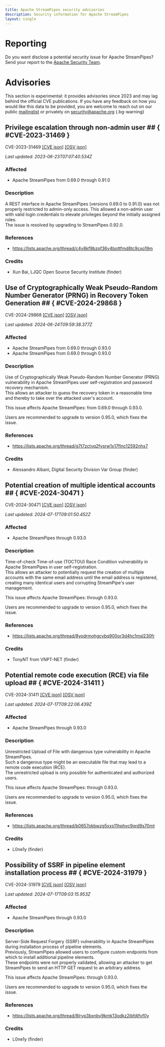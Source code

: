 ```yaml
---
title: Apache StreamPipes security advisories
description: Security information for Apache StreamPipes
layout: single
---
```


# Reporting

Do you want disclose a potential security issue for Apache StreamPipes? Send your report to the [Apache Security Team](mailto:security@apache.org).

# Advisories

This section is experimental: it provides advisories since 2023 and may lag behind the official CVE publications. If you have any feedback on how you would like this data to be provided, you are welcome to reach out on our public [mailinglist](/mailinglist) or privately on [security@apache.org](mailto:security@apache.org)
{.bg-warning}

## Privilege escalation through non-admin user ## { #CVE-2023-31469 }

CVE-2023-31469 [\[CVE json\]](./CVE-2023-31469.cve.json) [\[OSV json\]](./CVE-2023-31469.osv.json)



_Last updated: 2023-06-23T07:07:40.534Z_

### Affected

* Apache StreamPipes from 0.69.0 through 0.91.0


### Description



A REST interface in Apache StreamPipes (versions 0.69.0 to 0.91.0) <span style="background-color: rgb(255, 255, 255);">was not properly restricted to admin-only access. This </span>allowed a non-admin user with valid login credentials to elevate privileges beyond the initially assigned roles.<br>The issue is resolved by upgrading to StreamPipes 0.92.0.



### References
* https://lists.apache.org/thread/c4y8kf9bzpf36v4bottfmd8tc9cxo19m


### Credits
* Xun Bai, LJQC Open Source Security Institute (finder)


## Use of Cryptographically Weak Pseudo-Random Number Generator (PRNG) in Recovery Token Generation ## { #CVE-2024-29868 }

CVE-2024-29868 [\[CVE json\]](./CVE-2024-29868.cve.json) [\[OSV json\]](./CVE-2024-29868.osv.json)



_Last updated: 2024-06-24T09:59:38.377Z_

### Affected

* Apache StreamPipes from 0.69.0 through 0.93.0
* Apache StreamPipes from 0.69.0 through 0.93.0


### Description

Use of Cryptographically Weak Pseudo-Random Number Generator (PRNG) vulnerability in Apache StreamPipes&nbsp;<span style="background-color: rgb(255, 255, 255);">user self-registration and password recovery mechanism</span>.<br>This allows an attacker to guess the recovery token in a reasonable time and thereby to take over the attacked user's account.<br><p>This issue affects Apache StreamPipes: from 0.69.0 through 0.93.0.</p><p>Users are recommended to upgrade to version 0.95.0, which fixes the issue.</p>

### References
* https://lists.apache.org/thread/g7t7zctvq2fysrw1x17flnc12592nhx7


### Credits
* Alessandro Albani, Digital Security Division Var Group (finder)


## Potential creation of multiple identical accounts ## { #CVE-2024-30471 }

CVE-2024-30471 [\[CVE json\]](./CVE-2024-30471.cve.json) [\[OSV json\]](./CVE-2024-30471.osv.json)



_Last updated: 2024-07-17T09:01:50.452Z_

### Affected

* Apache StreamPipes through 0.93.0


### Description

Time-of-check Time-of-use (TOCTOU) Race Condition vulnerability in Apache StreamPipes in user self-registration.<br>This allows an attacker to potentially request the creation of multiple accounts with the same email address until the email address is registered, creating many identical users and corrupting StreamPipe's user management.<br><p>This issue affects Apache StreamPipes: through 0.93.0.</p><p>Users are recommended to upgrade to version 0.95.0, which fixes the issue.</p>

### References
* https://lists.apache.org/thread/8yodrmohgcybq900or3d4hc1msl230fr


### Credits
* TonyNT from VNPT-NET (finder)


## Potential remote code execution (RCE) via file upload ## { #CVE-2024-31411 }

CVE-2024-31411 [\[CVE json\]](./CVE-2024-31411.cve.json) [\[OSV json\]](./CVE-2024-31411.osv.json)



_Last updated: 2024-07-17T09:22:06.439Z_

### Affected

* Apache StreamPipes through 0.93.0


### Description

Unrestricted Upload of File with dangerous type vulnerability in Apache StreamPipes.<br>Such a dangerous type might be an executable file that may lead to a remote code execution (RCE).<br>The unrestricted upload is only possible for authenticated and authorized users.<br><p>This issue affects Apache StreamPipes: through 0.93.0.</p><p>Users are recommended to upgrade to version 0.95.0, which fixes the issue.</p>

### References
* https://lists.apache.org/thread/b0657okbwzg5xxs11hphvc9qrd9s70mt


### Credits
* L0ne1y (finder)


## Possibility of SSRF in pipeline element installation process ## { #CVE-2024-31979 }

CVE-2024-31979 [\[CVE json\]](./CVE-2024-31979.cve.json) [\[OSV json\]](./CVE-2024-31979.osv.json)



_Last updated: 2024-07-17T09:03:15.953Z_

### Affected

* Apache StreamPipes through 0.93.0


### Description

Server-Side Request Forgery (SSRF) vulnerability in Apache StreamPipes during installation process of pipeline elements.<br>Previously, StreamPipes allowed users to configure custom endpoints from which to install additional pipeline elements. <br>These endpoints were not properly validated, allowing an attacker to get StreamPipes to send an HTTP GET request to an arbitrary address.<br><p>This issue affects Apache StreamPipes: through 0.93.0.</p><p>Users are recommended to upgrade to version 0.95.0, which fixes the issue.</p>

### References
* https://lists.apache.org/thread/8lryp3bxnby9kmk13odkz2jbfdjfvf0y


### Credits
* L0ne1y (finder)
